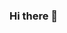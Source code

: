 ### Hi there 👋

<!--
**GEGDS/GEGDS** is a ✨ _special_ ✨ repository because its `README.md` (this file) appears on your GitHub profile.

Here are some ideas to get you started:

- 🌱 I’m currently learning HTML,CSS,JavaScript,Node 
- 🤔 I’m looking for help with Node and JavaScript
- 📫 How to reach me: @gegds_ on Instagram
- ⚡ Fun fact: i have a huge knowlage about Pokémon 

